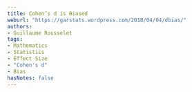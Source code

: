 ```yaml
---
title: Cohen’s d is Biased
weburl: "https://garstats.wordpress.com/2018/04/04/dbias/"
authors:
- Guillaume Rousselet
tags:
- Mathematics
- Statistics
- Effect Size
- "Cohen's d"
- Bias
hasNotes: false
---
```

